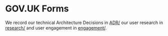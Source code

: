 # GOV.UK Forms

We record our technical Architecture Decisions in [ADR/](ADR) our user research in [research/](research/) and user engagement in [engagement/](engagement/).
